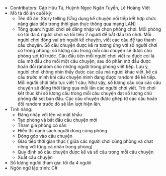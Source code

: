 - Contributors: Cáp Hữu Tú, Huỳnh Ngọc Ngân Tuyền, Lê Hoàng Việt
- Mô tả đồ án cuối kỳ:
  + Tên đồ án: Story telling (Ứng dụng kể chuyện nối tiếp kết hợp chức năng giao tiếp trong thời gian thực thông qua mạng LAN)
  + Tổng quan: Người chơi sẽ đăng nhập và chọn phòng chơi. Mỗi phòng có tối đa 4 người chơi và tối tiểu 2 người để bắt đầu trò chơi. Mỗi người chơi đóng vai trò người kể chuyện, viết các câu để tạo thành câu chuyện. Số câu chuyện được kể ra tương ứng với số người chơi có trong phòng; số lượng câu trong mỗi câu chuyện sẽ được chủ phòng set từ trước. Câu đầu tiên mỗi người chơi viết ra được coi là câu mở đầu cho mỗi một câu chuyện, sau đó phần mở đầu được hoán đổi random cho những người trong phòng viết tiếp. Lưu ý, người chơi không nhìn thấy được các câu mà người khác viết, kể cả câu trước mình khi câu chuyện mình đang được random để kế tiếp. Mỗi người chơi tiếp tục viết 1 câu. Như vậy, số lượng câu của các câu chuyện sẽ đồng thời tăng qua mỗi lần các người chơi viết. Trò chơi kết thúc khi số lượng câu trong mỗi câu chuyện đạt số lượng chủ phòng đã set ban đầu. Các câu chuyện được ghép từ các câu hoán đổi random trước đó sẽ lần lượt hiện lên.
- Tính năng:
  + Đăng nhập với tên và mật khẩu
  + Tạo phòng và bắt đầu câu chuyện mới
  + Tham gia phòng có sẵn
  + Hiển thị danh sách người dùng cùng phòng
  + Đóng góp vào câu chuyện
  + Giao tiếp thời gian thực ( giữa các người chơi cùng phòng và chat riêng với từng cá nhân trong phòng)
  + Quy định số câu chuyện được kể và số câu trong mỗi câu chuyện
  + Xuất câu chuyện
- Số lượng người tham gia: tối đa 4 người
- Ngôn ngữ lập trình: C#
 

